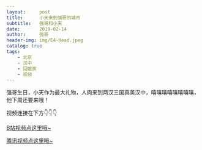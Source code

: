 ```yaml
---
layout:     post
title:      小天来到强哥的城市
subtitle:   强哥和小天
date:       2019-02-14
author:     强哥
header-img: img/E4-Head.jpeg
catalog: true
tags:
    - 北京
    - 汉中
    - 回娘家
    - 视频
---
```



强哥生日，小天作为最大礼物，人肉来到两汉三国真美汉中，嘻嘻嘻嘻嘻嘻嘻嘻，他下周还要来哦！

视频连接在下方👇👇👇

<a href="https://www.bilibili.com/video/av43975587/" target="_blank">B站视频点这里哦~</a>

<a href="https://v.qq.com/x/page/v0843nmd1cf.html" target="_blank">腾讯视频点这里哦~</a>
